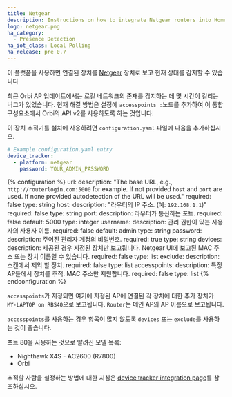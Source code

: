 ```yaml
---
title: Netgear
description: Instructions on how to integrate Netgear routers into Home Assistant.
logo: netgear.png
ha_category:
  - Presence Detection
ha_iot_class: Local Polling
ha_release: pre 0.7
---
```


이 플랫폼을 사용하면 연결된 장치를 [Netgear](https://www.netgear.com/) 장치로 보고 현재 상태를 감지할 수 있습니다

<div class='note'>

최근 Orbi AP 업데이트에서는 로컬 네트워크의 존재를 감지하는 데 몇 시간이 걸리는 버그가 있었습니다. 현재 해결 방법은 설정에 `accesspoints :`노드를 추가하여 이 통합구성요소에서 Orbi의 API v2를 사용하도록 하는 것입니다.

</div>

이 장치 추적기를 설치에 사용하려면 `configuration.yaml` 파일에 다음을 추가하십시오.

```yaml
# Example configuration.yaml entry
device_tracker:
  - platform: netgear
    password: YOUR_ADMIN_PASSWORD
```

{% configuration %}
url:
  description: "The base URL, e.g., `http://routerlogin.com:5000` for example. If not provided `host` and `port` are used. If none provided autodetection of the URL will be used." 
  required: false
  type: string
host:
  description: "라우터의 IP 주소. (예: `192.168.1.1`)"
  required: false
  type: string
port:
  description: 라우터가 통신하는 포트.
  required: false
  default: 5000
  type: integer
username:
  description: 관리 권한이 있는 사용자의 사용자 이름.
  required: false
  default: admin
  type: string
password:
  description: 주어진 관리자 계정의 비밀번호.
  required: true
  type: string
devices:
  description: 제공된 경우 지정된 장치만 보고됩니다. Netgear UI에 보고된 MAC 주소 또는 장치 이름일 수 있습니다.
  required: false
  type: list
exclude:
  description: 스캔에서 제외 할 장치.
  required: false
  type: list
accesspoints:
  description: 특정 AP들에서 장치를 추적. MAC 주소만 지원합니다.
  required: false
  type: list
{% endconfiguration %}

`accesspoints`가 지정되면 여기에 지정된 AP에 연결된 각 장치에 대한 추가 장치가 `MY-LAPTOP on RBS40`으로 보고됩니다. `Router`는 메인 AP의 AP 이름으로 보고됩니다.

`accesspoints`를 사용하는 경우 항목이 많지 않도록 `devices` 또는 `exclude`를 사용하는 것이 좋습니다.

포트 80을 사용하는 것으로 알려진 모델 목록:
- Nighthawk X4S - AC2600 (R7800)
- Orbi

추적할 사람을 설정하는 방법에 대한 지침은 [device tracker integration page](/integrations/device_tracker/)를 참조하십시오.